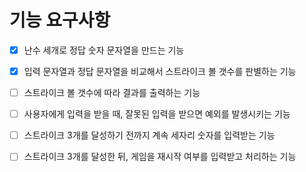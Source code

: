 # 기능 요구사항

- [x] 난수 세개로 정답 숫자 문자열을 만드는 기능
- [x] 입력 문자열과 정답 문자열을 비교해서 스트라이크 볼 갯수를 판별하는 기능
- [ ] 스트라이크 볼 갯수에 따라 결과를 출력하는 기능
- [ ] 사용자에게 입력을 받을 때, 잘못된 입력을 받으면 예외를 발생시키는 기능
- [ ] 스트라이크 3개를 달성하기 전까지 계속 세자리 숫자를 입력받는 기능
- [ ] 스트라이크 3개를 달성한 뒤, 게임을 재시작 여부를 입력받고 처리하는 기능


